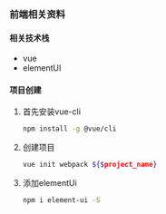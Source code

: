### 前端相关资料

#### 相关技术栈
 - vue
 - elementUI


#### 项目创建
1. 首先安装vue-cli
    ```bash
    npm install -g @vue/cli
    ```
2. 创建项目
    ```bash
    vue init webpack ${$project_name}
    ```
3. 添加elementUi
    ```bash
    npm i element-ui -S
    ```



